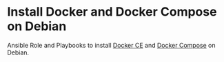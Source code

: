 # Install Docker and Docker Compose on Debian 

Ansible Role and Playbooks to install [Docker
CE](https://docs.docker.com/engine/installation/linux/docker-ce/debian/) and
[Docker Compose](https://docs.docker.com/compose/install/) on Debian. 

